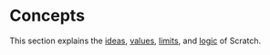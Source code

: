 # Concepts

This section explains the [ideas](/concepts/ideas/), [values](/concepts/values/), [limits](/concepts/limits/), and [logic](/concepts/logic/) of Scratch.
